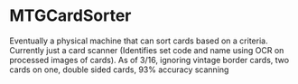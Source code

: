 # MTGCardSorter

Eventually a physical machine that can sort cards based on a criteria. Currently just a card scanner (Identifies set code and name using OCR on processed images of cards). As of 3/16, ignoring vintage border cards, two cards on one, double sided cards, 93% accuracy scanning